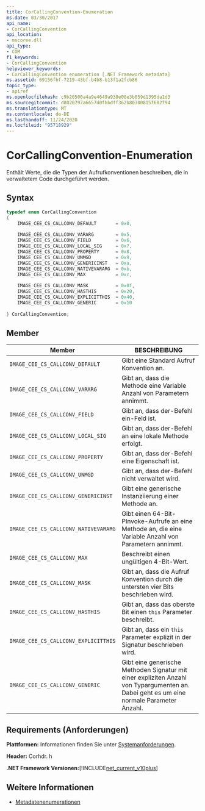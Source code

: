```yaml
---
title: CorCallingConvention-Enumeration
ms.date: 03/30/2017
api_name:
- CorCallingConvention
api_location:
- mscoree.dll
api_type:
- COM
f1_keywords:
- CorCallingConvention
helpviewer_keywords:
- CorCallingConvention enumeration [.NET Framework metadata]
ms.assetid: 69156fbf-7219-43bf-b4b8-b13f1a2fcb86
topic_type:
- apiref
ms.openlocfilehash: c9b20500a4a9e4649a938e00e3b059d1395da1d3
ms.sourcegitcommit: d8020797a6657d0fbbdff362b80300815f682f94
ms.translationtype: MT
ms.contentlocale: de-DE
ms.lasthandoff: 11/24/2020
ms.locfileid: "95718929"
---
```

# <a name="corcallingconvention-enumeration"></a>CorCallingConvention-Enumeration

Enthält Werte, die die Typen der Aufrufkonventionen beschreiben, die in verwaltetem Code durchgeführt werden.  
  
## <a name="syntax"></a>Syntax  
  
```cpp  
typedef enum CorCallingConvention  
{  
    IMAGE_CEE_CS_CALLCONV_DEFAULT       = 0x0,  
  
    IMAGE_CEE_CS_CALLCONV_VARARG        = 0x5,  
    IMAGE_CEE_CS_CALLCONV_FIELD         = 0x6,  
    IMAGE_CEE_CS_CALLCONV_LOCAL_SIG     = 0x7,  
    IMAGE_CEE_CS_CALLCONV_PROPERTY      = 0x8,  
    IMAGE_CEE_CS_CALLCONV_UNMGD         = 0x9,  
    IMAGE_CEE_CS_CALLCONV_GENERICINST   = 0xa,  
    IMAGE_CEE_CS_CALLCONV_NATIVEVARARG  = 0xb,  
    IMAGE_CEE_CS_CALLCONV_MAX           = 0xc,  
  
    IMAGE_CEE_CS_CALLCONV_MASK          = 0x0f,  
    IMAGE_CEE_CS_CALLCONV_HASTHIS       = 0x20,  
    IMAGE_CEE_CS_CALLCONV_EXPLICITTHIS  = 0x40,  
    IMAGE_CEE_CS_CALLCONV_GENERIC       = 0x10  
  
} CorCallingConvention;  
```  
  
## <a name="members"></a>Member  
  
|Member|BESCHREIBUNG|  
|------------|-----------------|  
|`IMAGE_CEE_CS_CALLCONV_DEFAULT`|Gibt eine Standard Aufruf Konvention an.|  
|`IMAGE_CEE_CS_CALLCONV_VARARG`|Gibt an, dass die Methode eine Variable Anzahl von Parametern annimmt.|  
|`IMAGE_CEE_CS_CALLCONV_FIELD`|Gibt an, dass der-Befehl ein-Feld ist.|  
|`IMAGE_CEE_CS_CALLCONV_LOCAL_SIG`|Gibt an, dass der-Befehl an eine lokale Methode erfolgt.|  
|`IMAGE_CEE_CS_CALLCONV_PROPERTY`|Gibt an, dass der-Befehl eine Eigenschaft ist.|  
|`IMAGE_CEE_CS_CALLCONV_UNMGD`|Gibt an, dass der-Befehl nicht verwaltet wird.|  
|`IMAGE_CEE_CS_CALLCONV_GENERICINST`|Gibt eine generische Instanziierung einer Methode an.|  
|`IMAGE_CEE_CS_CALLCONV_NATIVEVARARG`|Gibt einen 64-Bit-PInvoke-Aufrufe an eine Methode an, die eine Variable Anzahl von Parametern annimmt.|  
|`IMAGE_CEE_CS_CALLCONV_MAX`|Beschreibt einen ungültigen 4-Bit-Wert.|  
|`IMAGE_CEE_CS_CALLCONV_MASK`|Gibt an, dass die Aufruf Konvention durch die untersten vier Bits beschrieben wird.|  
|`IMAGE_CEE_CS_CALLCONV_HASTHIS`|Gibt an, dass das oberste Bit einen `this` Parameter beschreibt.|  
|`IMAGE_CEE_CS_CALLCONV_EXPLICITTHIS`|Gibt an, dass ein `this` Parameter explizit in der Signatur beschrieben wird.|  
|`IMAGE_CEE_CS_CALLCONV_GENERIC`|Gibt eine generische Methoden Signatur mit einer expliziten Anzahl von Typargumenten an. Dabei geht es um eine normale Parameter Anzahl.|  
  
## <a name="requirements"></a>Requirements (Anforderungen)  

 **Plattformen:** Informationen finden Sie unter [Systemanforderungen](../../get-started/system-requirements.md).  
  
 **Header:** Corhdr. h  
  
 **.NET Framework Versionen:**[!INCLUDE[net_current_v10plus](../../../../includes/net-current-v10plus-md.md)]  
  
## <a name="see-also"></a>Weitere Informationen

- [Metadatenenumerationen](metadata-enumerations.md)

